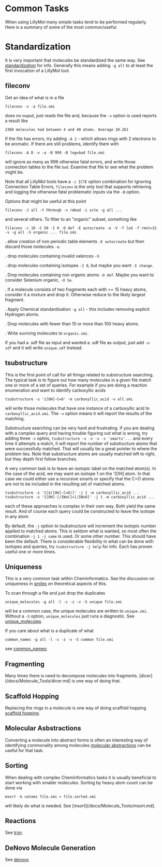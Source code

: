 # Common Tasks
When using LillyMol many simple tasks tend to be performed regularly. Here
is a summary of some of the most common/useful.

# Standardization
It is very important that molecules be standardized the same way. See
[standardization](/docs/Molecule_Lib/chemical_standardisation.md) for
info. Generally this means adding `-g all` to at least the first invocation
of a LillyMol tool.

## fileconv
Get an idea of what is in a file
```
fileconv -v -a file.smi
```
does no ouput, just reads the file and, because the `-v` option is used
reports a result like
```
2360 molecules had between 4 and 40 atoms. Average 20.261
```
If the file has errors, try adding `-A 2` - which allows rings
with 2 electrons to be aromatic. If there are still problems, identify
them with
```
fileconv -A D -v -a -B 999 -B log=bad file.smi
```
will ignore as many as 999 otherwise fatal errors, and write those
connection tables to the file `bad`. Examine that file to see
what the problem might be.

Note that all LillyMol tools have a `-i ICTE` option combination for
Ignoring Connection Table Errors, `fileconv` is the only tool that supports
retrieving and logging the otherwise fatal problematic inputs via the `-B` option.

Options that might be useful at this point
```
fileconv -J all -Y FHrmsqb -s rmbad -i xcte -g all ...
```
and several others. To filter to an "organic" subset, something like
```
fileconv -c 10 -C 50 -I 0 -O def -E autocreate -e -V -f lod -f rmxt=15 -v -g all -S organic ... file.smi
```
. allow creation of non periodic table
elements `-E autocreate` but then discard those molecules `-e`.

. drop molecules containing invalid valences `-V`.

. drop molecules containing isotopes `-I 0`, but maybe you want `-I change`.

. Drop molecules containing non organic atoms `-O def`. Maybe you want to consider Selenium 
organic, `-O Se`.

. If a molecule consists of two fragments each with >= 15 heavy atoms, consider it a mixture
and drop it. Otherwise reduce to the likely largest fragment.

. Apply Chemical standardisation `-g all` - this includes removing explicit Hydrogen atoms.

. Drop molecules with fewer than 10 or more than 100 heavy atoms.

. Write suviving molecules to `organic.smi`.

If you had a .sdf file as input and wanted a .sdf file as output, just add `-o sdf` and
it will write `unique.sdf` instead.

## tsubstructure
This is the first point of call for all things related to substructure searching.
The typical task is to figure out how many molecules in a given file match one
or more of a set of queries. For example if you are doing a reaction enumeration and
want to identify carboxyllic acids
```
tsubstructure -s '1[OH]-C=O' -m carboxyllic_acid -v all.smi
```
will write those molecules that have one instance of a carboxyllic acid to
`carboxyllic_acid.smi`. The `-v` option means it will report the results of
the matching.

Substructure searching can be very hard and frustrating. If you are dealing with
a complex query and having trouble figuring out what is wrong, try adding three
`-v` optins, `tsubstructure -v -v -v -s 'smarts'...` and every time it attempts
a match, it will report the number of substructure atoms that were successfully
matched. That will usually be a great pointer to where the problem lies. Note
that substructure atoms are usually matched left to right, but they depth
first follow branches.

A very common task is to leave an isotopic label on the matched atom(s). In the
case of the acid, we may want an isotope 1 on the '[OH] atom. In that case we
could either use a recursive smarts or specify that the C=O atoms are not
to be included in the resulting set of matched atoms.
```
tsubstructure -s '1[$([OH]-C=O)]' -j 1 -m carboxyllic_acid ...
tsubstructure -s '1[OH]-[/IWxC]=[/IWxO]' -j 1 -m carboxyllic_acid ...
```
each of these approaches is complex in their own way. Both yield the
same result. And of course each query could be constructed to leave the
isotope in any atom.

By default, the `-j` option to tsubstructure will increment the isotopic
number applied to matched atoms. This is seldom what is wanted, so most
often the combination `-j 1 -j same` is used. Or some other number. This
should have been the default. There is considerable flexibility in what
can be done with isotopes and queries, try `tsubstructure -j help` for
info. Each has proven useful one or more times.

## Uniqueness
This is a very common task within Cheminformatics. See the discussion
on uniqueness in [smiles](/docs/Molecule_Lib/smiles.md) on theoretical
aspects of this.

To scan through a file and just drop the duplicates
```
unique_molecules -g all -l -c -z -v -S unique file.smi
```
will be a common case, the unique molecules are written to `unique.smi`.
Without a `-S` option, `unique_molecules` just runs a diagnostic. See
[unique_molecules](/docs/Molecule_Tools/unique_molecules.md).

If you care about what is a duplicate of what
```
common_names -g all -l -c -z -v -S common file.smi
```
see [common_names](/docs/Molecule_Tools/common_names.md);

## Fragmenting
Many times there is need to decompose molecules into fragments. [dicer](/docs/Molecule_Tools/dicer.md]
is one way of doing that.

## Scaffold Hopping
Replacing the rings in a molecule is one way of doing scaffold hopping
[scaffold hopping](/docs/molecule/ring_replacement.md).

## Molecular Asbstractions
Converting a molecule into abstract forms is often an interesting way of identifying
commonality among molecules [molecular abstractions](/docs/Molecule_Tools/molecular_abstraction.md)
can be useful for that task.

## Sorting
When dealing with complex Cheminformatics tasks it is usually beneficial to start
working with smaller molecules. Sorting by heavy atom count can be done via
```
msort -k natoms file.smi > file.sorted.smi
```
will likely do what is needed. See [msort](/docs/Molecule_Tools/msort.md].

## Reactions
See [trxn](/docs/Molecule_Tools/trxn.md).

## DeNovo Molecule Generation
See [denovo](/docs/Molecule_Tools/denovo.md)
